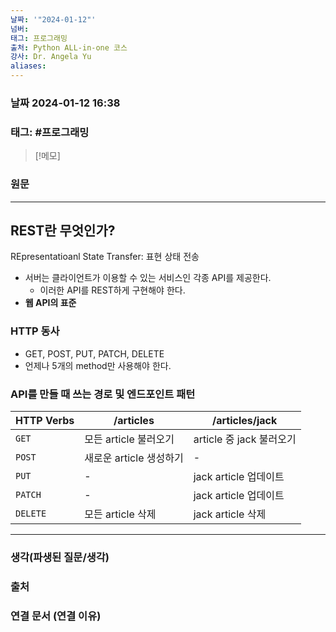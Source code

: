 ```yaml
---
날짜: '"2024-01-12"'
넘버: 
태그: 프로그래밍
출처: Python ALL-in-one 코스
강사: Dr. Angela Yu
aliases:
---
```

### 날짜  2024-01-12 16:38

### 태그: #프로그래밍 

>[!메모]
>

### 원문
---
## REST란 무엇인가?
REpresentatioanl State Transfer: 표현 상태 전송
- 서버는 클라이언트가 이용할 수 있는 서비스인 각종 API를 제공한다.
	- 이러한 API를 REST하게 구현해야 한다.
- **웹 API의 표준**
### HTTP 동사
- GET, POST, PUT, PATCH, DELETE
- 언제나 5개의 method만 사용해야 한다.
### API를 만들 때 쓰는 경로 및 엔드포인트 패턴
| HTTP Verbs | /articles | /articles/jack |
| ---- | ---- | ---- |
| `GET` | 모든 article 불러오기 | article 중 jack 불러오기 |
| `POST` | 새로운 article 생성하기 | - |
| `PUT` | - | jack article 업데이트 |
| `PATCH` | - | jack article 업데이트 |
| `DELETE` | 모든 article 삭제 | jack article 삭제 |

---
### 생각(파생된 질문/생각)

### 출처

### 연결 문서 (연결 이유)
